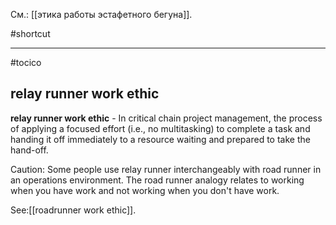 См.: [[этика работы эстафетного бегуна]].

#shortcut




<hr/>

#tocico

## relay runner work ethic

<b>relay runner work ethic</b> - In critical chain project management, the process of applying a focused effort (i.e., no multitasking) to complete a task and handing it off immediately to a resource waiting and prepared to take the hand-off. 


Caution: Some people use relay runner interchangeably with road runner in an operations environment.  The road runner analogy relates to working when you have work and not working when you don't have work. 



See:[[roadrunner work ethic]].
